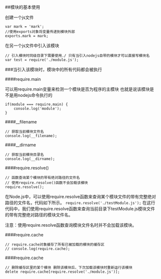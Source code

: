 ##模块的基本使用  

创建一个js文件  

```
var mark = 'mark';
//使用exports对象将变量传递到模块外部
exports.mark = mark;
```

在另一个js文件中引入该模块

```
// 引入模块时同级目录下需要使用./ 只有当引入nodejs自带的模块才可以直接写模块名
var test = require('./module.js');
```

###当引入该模块时，模块中的所有代码都会被执行

####require.main

可以用require.main变量来检测一个模块是否为程序的主模块 也就是说该模块是不是用nodejs命令执行的

```
if(module === require.main) {
    console.log('module');
}
```

####__filename

```
// 获取当前模块文件名
console.log(__filename);
```

####__dirname

```
// 获取当前模块目录名
console.log(__dirname);
```

####require.resolve()

```
// 函数查询某个模块的带有绝对路径的文件名
// 使用require.resolve()函数不会加载该模块
require.resolve();
```

在Node.js中，可以使用require.resolve函数来查询某个模块文件的带有完整绝对路径的文件名，代码如下所示。
`require.resolve('./testModule.js');`
在这行代码中，我们使用require.resolve函数来查询当前目录下testModule.js模块文件的带有完整绝对路径的模块文件名。

注意：使用require.resolve函数查询模块文件名时并不会加载该模块。

####require.cache

```
// require.cache对象缓存了所有已被加载的模块的缓存区
// console.log(require.cache);
```

####require.cache

```
// 删除缓存区里的某个模块 删除该模块后，下次加载该模块时重新运行该模块
delete require.cache[require.resolve('./module.js')];
```